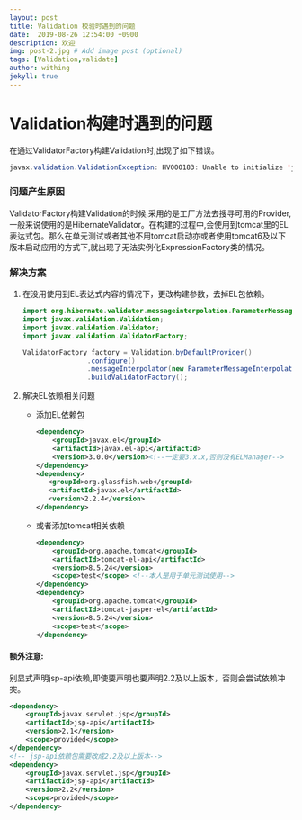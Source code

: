```yaml
---
layout: post
title: Validation 校验时遇到的问题
date:  2019-08-26 12:54:00 +0900
description: 欢迎
img: post-2.jpg # Add image post (optional)
tags: [Validation,validate]
author: withing
jekyll: true
---
```


# Validation构建时遇到的问题

在通过ValidatorFactory构建Validation时,出现了如下错误。

```java
javax.validation.ValidationException: HV000183: Unable to initialize 'javax.el.ExpressionFactory'. Check that you have the EL dependencies on the classpath, or use ParameterMessageInterpolator instead
```

### 问题产生原因

ValidatorFactory构建Validation的时候,采用的是工厂方法去搜寻可用的Provider,一般来说使用的是HibernateValidator。在构建的过程中,会使用到tomcat里的EL表达式包。那么在单元测试或者其他不用tomcat启动亦或者使用tomcat6及以下版本启动应用的方式下,就出现了无法实例化ExpressionFactory类的情况。

### 解决方案

1. 在没用使用到EL表达式内容的情况下，更改构建参数，去掉EL包依赖。

   ```java
   import org.hibernate.validator.messageinterpolation.ParameterMessageInterpolator;
   import javax.validation.Validation;
   import javax.validation.Validator;
   import javax.validation.ValidatorFactory;
   
   ValidatorFactory factory = Validation.byDefaultProvider()
                   .configure()
                   .messageInterpolator(new ParameterMessageInterpolator())
                   .buildValidatorFactory();
   ```

   

2. 解决EL依赖相关问题

   + 添加EL依赖包

     ```xml
     <dependency>
         <groupId>javax.el</groupId>
         <artifactId>javax.el-api</artifactId>
         <version>3.0.0</version><!--一定要3.x.x,否则没有ELManager-->
     </dependency>
     <dependency>
        <groupId>org.glassfish.web</groupId>
        <artifactId>javax.el</artifactId>
        <version>2.2.4</version>
     </dependency>
     ```

   + 或者添加tomcat相关依赖

     ```xml
     <dependency>
         <groupId>org.apache.tomcat</groupId>
         <artifactId>tomcat-el-api</artifactId>
         <version>8.5.24</version>
         <scope>test</scope> <!--本人是用于单元测试使用-->
     </dependency>
     <dependency>
         <groupId>org.apache.tomcat</groupId>
         <artifactId>tomcat-jasper-el</artifactId>
         <version>8.5.24</version>
         <scope>test</scope>
     </dependency>
     ```

#### 额外注意:

别显式声明jsp-api依赖,即使要声明也要声明2.2及以上版本，否则会尝试依赖冲突。

``` xml
<dependency>
    <groupId>javax.servlet.jsp</groupId>
    <artifactId>jsp-api</artifactId>
    <version>2.1</version>
    <scope>provided</scope>
</dependency>
<!-- jsp-api依赖包需要改成2.2及以上版本-->
<dependency>
    <groupId>javax.servlet.jsp</groupId>
    <artifactId>jsp-api</artifactId>
    <version>2.2</version>
    <scope>provided</scope>
</dependency>
```

